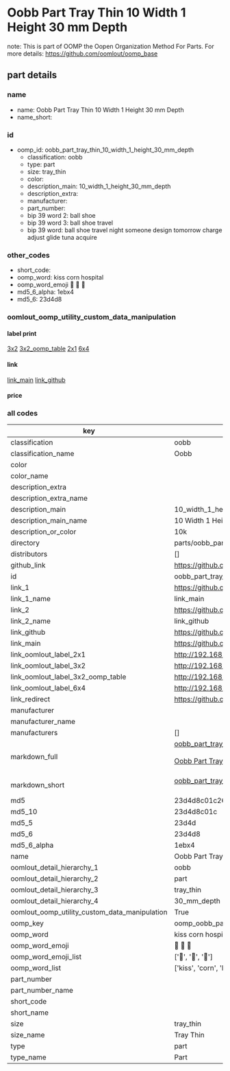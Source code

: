 # Oobb Part Tray Thin 10 Width 1 Height 30 mm Depth  

note: This is part of OOMP the Oopen Organization Method For Parts. For more details: https://github.com/oomlout/oomp_base

##  part details
  







### name
* name: Oobb Part Tray Thin 10 Width 1 Height 30 mm Depth
* name_short: 
### id
* oomp_id: oobb_part_tray_thin_10_width_1_height_30_mm_depth
  * classification: oobb
  * type: part
  * size: tray_thin
  * color: 
  * description_main: 10_width_1_height_30_mm_depth
  * description_extra: 
  * manufacturer: 
  * part_number: 
  * bip 39 word 2: ball shoe
  * bip 39 word 3: ball shoe travel
  * bip 39 word: ball shoe travel night someone design tomorrow charge adjust glide tuna acquire

### other_codes
* short_code: 
* oomp_word: kiss corn hospital
* oomp_word_emoji :kiss: :corn: :hospital:
* md5_6_alpha: 1ebx4
* md5_6: 23d4d8






### oomlout_oomp_utility_custom_data_manipulation
#### label print
[3x2](http://192.168.1.245:1112/?label=oomp%201ebx4)
[3x2_oomp_table](http://192.168.1.108:1112/?label=oomp%201ebx4)
[2x1](http://192.168.1.242:1112/?label=oomp%201ebx4)
[6x4](http://192.168.1.55:1112/?label=oomp%201ebx4)    

#### link

[link_main](https://github.com/oomlout/oomlout_oomp_version_1_messy/tree/main/parts/oobb_part_tray_thin_10_width_1_height_30_mm_depth) [link_github](https://github.com/oomlout/oomlout_oomp_version_1_messy/tree/main/parts/oobb_part_tray_thin_10_width_1_height_30_mm_depth)                             

#### price







### all codes 
| key | value |  
| --- | --- |  
| classification | oobb |  
| classification_name | Oobb |  
| color |  |  
| color_name |  |  
| description_extra |  |  
| description_extra_name |  |  
| description_main | 10_width_1_height_30_mm_depth |  
| description_main_name | 10 Width 1 Height 30 mm Depth |  
| description_or_color | 10k |  
| directory | parts/oobb_part_tray_thin_10_width_1_height_30_mm_depth |  
| distributors | [] |  
| github_link | https://github.com/oomlout/oomlout_oomp_part_src/tree/main/parts/oobb_part_tray_thin_10_width_1_height_30_mm_depth |  
| id | oobb_part_tray_thin_10_width_1_height_30_mm_depth |  
| link_1 | https://github.com/oomlout/oomlout_oomp_version_1_messy/tree/main/parts/oobb_part_tray_thin_10_width_1_height_30_mm_depth |  
| link_1_name | link_main |  
| link_2 | https://github.com/oomlout/oomlout_oomp_version_1_messy/tree/main/parts/oobb_part_tray_thin_10_width_1_height_30_mm_depth |  
| link_2_name | link_github |  
| link_github | https://github.com/oomlout/oomlout_oomp_version_1_messy/tree/main/parts/oobb_part_tray_thin_10_width_1_height_30_mm_depth |  
| link_main | https://github.com/oomlout/oomlout_oomp_version_1_messy/tree/main/parts/oobb_part_tray_thin_10_width_1_height_30_mm_depth |  
| link_oomlout_label_2x1 | http://192.168.1.242:1112/?label=oomp%201ebx4 |  
| link_oomlout_label_3x2 | http://192.168.1.245:1112/?label=oomp%201ebx4 |  
| link_oomlout_label_3x2_oomp_table | http://192.168.1.108:1112/?label=oomp%201ebx4 |  
| link_oomlout_label_6x4 | http://192.168.1.55:1112/?label=oomp%201ebx4 |  
| link_redirect | https://github.com/oomlout/oomlout_oomp_version_1_messy/tree/main/parts/oobb_part_tray_thin_10_width_1_height_30_mm_depth |  
| manufacturer |  |  
| manufacturer_name |  |  
| manufacturers | [] |  
| markdown_full | [oobb_part_tray_thin_10_width_1_height_30_mm_depth](none)<br>[](none)<br>[Oobb Part Tray Thin 10 Width 1 Height 30 Mm Depth](none)<br><br> |  
| markdown_short | [oobb_part_tray_thin_10_width_1_height_30_mm_depth](none)<br><br> |  
| md5 | 23d4d8c01c269c84ef678959cf31988f |  
| md5_10 | 23d4d8c01c |  
| md5_5 | 23d4d |  
| md5_6 | 23d4d8 |  
| md5_6_alpha | 1ebx4 |  
| name | Oobb Part Tray Thin 10 Width 1 Height 30 mm Depth |  
| oomlout_detail_hierarchy_1 | oobb |  
| oomlout_detail_hierarchy_2 | part |  
| oomlout_detail_hierarchy_3 | tray_thin |  
| oomlout_detail_hierarchy_4 | 30_mm_depth |  
| oomlout_oomp_utility_custom_data_manipulation | True |  
| oomp_key | oomp_oobb_part_tray_thin_10_width_1_height_30_mm_depth |  
| oomp_word | kiss corn hospital |  
| oomp_word_emoji | :kiss: :corn: :hospital: |  
| oomp_word_emoji_list | [':kiss:', ':corn:', ':hospital:'] |  
| oomp_word_list | ['kiss', 'corn', 'hospital'] |  
| part_number |  |  
| part_number_name |  |  
| short_code |  |  
| short_name |  |  
| size | tray_thin |  
| size_name | Tray Thin |  
| type | part |  
| type_name | Part |  
